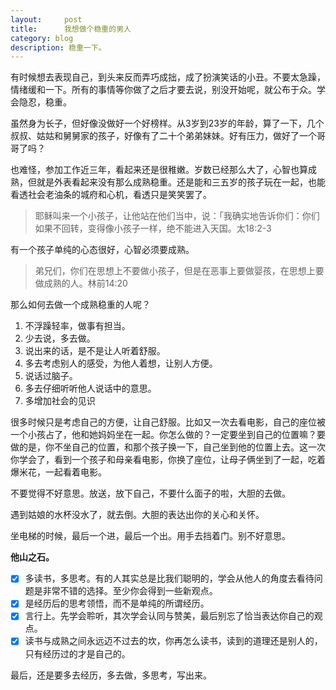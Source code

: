 ```yaml
---
layout:     post
title:      我想做个稳重的男人
category: blog
description: 稳重一下。
---
```


 有时候想去表现自己，到头来反而弄巧成拙，成了扮演笑话的小丑。不要太急躁，情绪缓和一下。所有的事情等你做了之后才要去说，别没开始呢，就公布于众。学会隐忍，稳重。

虽然身为长子，但好像没做好一个好榜样。从3岁到23岁的年龄，算了一下，几个叔叔、姑姑和舅舅家的孩子，好像有了二十个弟弟妹妹。好有压力，做好了一个哥哥了吗？

也难怪，参加工作近三年，看起来还是很稚嫩。岁数已经那么大了，心智也算成熟，但就是外表看起来没有那么成熟稳重。还是能和三五岁的孩子玩在一起，也能看透社会老油条的城府和心机，看透只是笑笑罢了。

> 耶稣叫来一个小孩子，让他站在他们当中，说：「我确实地告诉你们：你们如果不回转，变得像小孩子一样，绝不能进入天国。太18:2-3

有一个孩子单纯的心态很好，心智必须要成熟。

> 弟兄们，你们在思想上不要做小孩子，但是在恶事上要做婴孩，在思想上要做成熟的人。林前14:20

那么如何去做一个成熟稳重的人呢？

 1. 不浮躁轻率，做事有担当。 
 2. 少去说，多去做。
 3.  说出来的话，是不是让人听着舒服。 
 4. 多去考虑别人的感受，为他人着想，让别人方便。
 5. 说话过脑子。
 6. 多去仔细听听他人说话中的意思。
 7. 多增加社会的见识


很多时候只是考虑自己的方便，让自己舒服。比如又一次去看电影，自己的座位被一个小孩占了，他和她妈妈坐在一起。你怎么做的？一定要坐到自己的位置嘛？要做的是，你不坐自己的位置，和那个孩子换一下，自己坐到他的位置上去。这一次你学会了，看到一个孩子和母亲看电影，你换了座位，让母子俩坐到了一起，吃着爆米花，一起看着电影。

不要觉得不好意思。放送，放下自己，不要什么面子的啦，大胆的去做。

遇到姑娘的水杯没水了，就去倒。大胆的表达出你的关心和关怀。

坐电梯的时候，最后一个进，最后一个出。用手去挡着门。别不好意思。

**他山之石。**

 - [x] 多读书，多思考。有的人其实总是比我们聪明的，学会从他人的角度去看待问题是非常不错的选择。至少你会得到一些新观点。
 - [x] 是经历后的思考领悟，而不是单纯的所谓经历。
 - [x] 言行上。先学会聆听，其次学会认同与赞美，最后别忘了恰当表达你自己的观点。
 - [x] 读书与成熟之间永远迈不过去的坎，你再怎么读书，读到的道理还是别人的，只有经历过的才是自己的。

最后，还是要多去经历，多去做，多思考，写出来。
 
